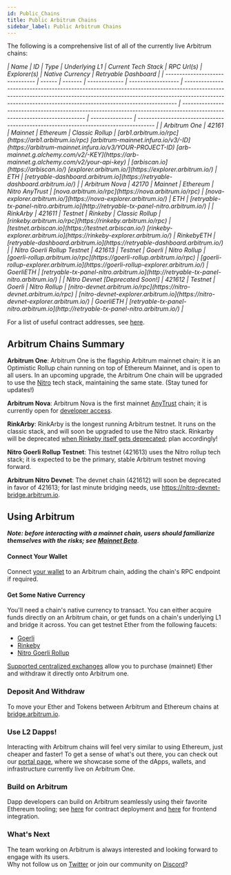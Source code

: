 ```yaml
---
id: Public_Chains
title: Public Arbitrum Chains
sidebar_label: Public Arbitrum Chains
---
```


The following is a comprehensive list of all of the currently live Arbitrum chains:

<em id="public-chains-table" class="arb-docs-table">
| Name                            | ID     | Type    | Underlying L1 | Current Tech Stack | RPC Url(s)                                                                                                                                                                                                                              | Explorer(s)                                                                                                               | Native Currency | Retryable Dashboard                                                                  |
| ------------------------------- | ------ | ------- | ------------- | ------------------ | --------------------------------------------------------------------------------------------------------------------------------------------------------------------------------------------------------------------------------------- | ------------------------------------------------------------------------------------------------------------------------- | --------------- | ------------------------------------------------------------------------------------ |
| Arbitrum One                    | 42161  | Mainnet | Ethereum      | Classic Rollup     | [arb1.arbitrum.io/rpc](https://arb1.arbitrum.io/rpc) [arbitrum-mainnet.infura.io/v3/-ID](https://arbitrum-mainnet.infura.io/v3/YOUR-PROJECT-ID)  [arb-mainnet.g.alchemy.com/v2/-KEY](https://arb-mainnet.g.alchemy.com/v2/your-api-key) | [arbiscan.io](https://arbiscan.io/) [explorer.arbitrum.io/](https://explorer.arbitrum.io/)                                | ETH             | [retryable-dashboard.arbitrum.io](https://retryable-dashboard.arbitrum.io/)          |
| Arbitrum Nova                   | 42170  | Mainnet | Ethereum      | Nitro AnyTrust     | [nova.arbitrum.io/rpc](https://nova.arbitrum.io/rpc)                                                                                                                                                                                    | [nova-explorer.arbitrum.io/](https://nova-explorer.arbitrum.io/)                                                          | ETH             | [retryable-tx-panel-nitro.arbitrum.io](http://retryable-tx-panel-nitro.arbitrum.io/) |
| RinkArby                        | 421611 | Testnet | Rinkeby       | Classic Rollup     | [rinkeby.arbitrum.io/rpc](https://rinkeby.arbitrum.io/rpc)                                                                                                                                                                              | [testnet.arbiscan.io](https://testnet.arbiscan.io/) [rinkeby-explorer.arbitrum.io](https://rinkeby-explorer.arbitrum.io/) | RinkebyETH      | [retryable-dashboard.arbitrum.io](https://retryable-dashboard.arbitrum.io/)          |
| Nitro Goerli Rollup Testnet     | 421613 | Testnet | Goerli        | Nitro Rollup       | [goerli-rollup.arbitrum.io/rpc](https://goerli-rollup.arbitrum.io/rpc)                                                                                                                                                                  | [goerli-rollup-explorer.arbitrum.io](https://goerli-rollup-explorer.arbitrum.io/)                                         | GoerliETH       | [retryable-tx-panel-nitro.arbitrum.io](http://retryable-tx-panel-nitro.arbitrum.io/) |
| Nitro Devnet [Deprecated Soon!] | 421612 | Testnet | Goerli        | Nitro Rollup       | [nitro-devnet.arbitrum.io/rpc](https://nitro-devnet.arbitrum.io/rpc)                                                                                                                                                                    | [nitro-devnet-explorer.arbitrum.io](https://nitro-devnet-explorer.arbitrum.io/)                                           | GoerliETH       | [retryable-tx-panel-nitro.arbitrum.io](http://retryable-tx-panel-nitro.arbitrum.io/) |
</em>

For a list of useful contract addresses, see [here](Useful_Addresses.md).

## Arbitrum Chains Summary

**Arbitrum One**: Arbitrum One is the flagship Arbitrum mainnet chain; it is an Optimistic Rollup chain running on top of Ethereum Mainnet, and is open to all users. In an upcoming upgrade, the Arbitrum One chain will be upgraded to use the [Nitro](https://medium.com/offchainlabs/its-nitro-time-86944693bf29) tech stack, maintaining the same state. (Stay tuned for updates!)

**Arbitrum Nova**: Arbitrum Nova is the first mainnet [AnyTrust](AnyTrust.md) chain; it is currently open for [developer access](https://medium.com/offchainlabs/introducing-nova-arbitrum-anytrust-mainnet-is-open-for-developers-9a54692f345e).

**RinkArby**: RinkArby is the longest running Arbitrum testnet. It runs on the classic stack, and will soon be upgraded to use the Nitro stack. Rinkarby will be deprecated [when Rinkeby itself gets deprecated](https://blog.ethereum.org/2022/06/21/testnet-deprecation/); plan accordingly!

**Nitro Goerli Rollup Testnet**: This testnet (421613) uses the Nitro rollup tech stack; it is expected to be the primary, stable Arbitrum testnet moving forward.

**Arbitrum Nitro Devnet**: The devnet chain (421612) will soon be deprecated in favor of 421613; for last minute bridging needs, use https://nitro-devnet-bridge.arbitrum.io.

## Using Arbitrum

_**Note: before interacting with a mainnet chain, users should familiarize themselves with the risks; see [Mainnet Beta](Mainnet.md)**_.

#### Connect Your Wallet

Connect [your wallet](https://portal.arbitrum.one/#wallets) to an Arbitrum chain, adding the chain's RPC endpoint if required.

#### Get Some Native Currency

You'll need a chain's native currency to transact. You can either acquire funds directly on an Arbitrum chain, or get funds on a chain's underlying L1 and bridge it across. You can get testnet Ether from the following faucets:

- [Goerli](https://goerlifaucet.com/)
- [Rinkeby](https://faucet.rinkeby.io/)
- [Nitro Goerli Rollup](https://twitter.com/intent/tweet?text=ok%20I%20need%20@arbitrum%20to%20give%20me%20Nitro%20testnet%20gas.%20like%20VERY%20SOON.%20I%20cant%20take%20this,%20I%E2%80%99ve%20been%20waiting%20for%20@nitro_devnet%20release.%20I%20just%20want%20to%20start%20developing.%20but%20I%20need%20the%20gas%20IN%20MY%20WALLET%20NOW.%20can%20devs%20DO%20SOMETHING??%20%20SEND%20HERE:%200xAddA0B73Fe69a6E3e7c1072Bb9523105753e08f8)

[Supported centralized exchanges](https://portal.arbitrum.one/#centralizedexchanges) allow you to purchase (mainnet) Ether and withdraw it directly onto Arbitrum one.

### Deposit And Withdraw

To move your Ether and Tokens between Arbitrum and Ethereum chains at [bridge.arbitrum.io](https://bridge.arbitrum.io/).

### Use L2 Dapps!

Interacting with Arbitrum chains will feel very similar to using Ethereum, just cheaper and faster! To get a sense of what's out there, you can check out our [portal page](https://portal.arbitrum.one/), where we showcase some of the dApps, wallets, and infrastructure currently live on Arbitrum One.

### Build on Arbitrum

Dapp developers can build on Arbitrum seamlessly using their favorite Ethereum tooling; see [here](Contract_Deployment.md) for contract deployment and [here](Frontend_Integration.md) for frontend integration.

### What's Next

The team working on Arbitrum is always interested and looking forward to engage with its users.  
Why not follow us on [Twitter](https://twitter.com/arbitrum) or join our community on [Discord](https://discord.gg/5KE54JwyTs)?
